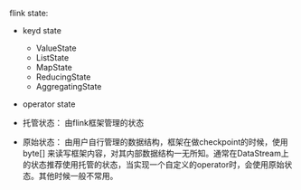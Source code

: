 flink state:
* keyd state 
  * ValueState
  * ListState
  * MapState
  * ReducingState
  * AggregatingState
* operator state

* 托管状态： 由flink框架管理的状态
* 原始状态： 由用户自行管理的数据结构，框架在做checkpoint的时候，使用byte[] 来读写框架内容，对其内部数据结构一无所知。通常在DataStream上的状态推荐使用托管的状态，当实现一个自定义的operator时，会使用原始状态。其他时候一般不常用。
